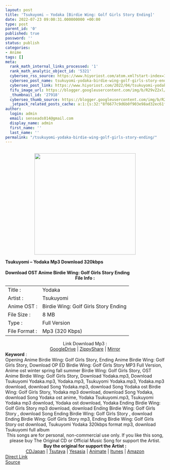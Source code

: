 ```yaml
---
layout: post
title: 'Tsukuyomi – Yodaka [Birdie Wing: Golf Girls Story Ending]'
date: 2022-07-23 09:00:31.000000000 +00:00
type: post
parent_id: '0'
published: true
password: ''
status: publish
categories:
- Anime
tags: []
meta:
  rank_math_internal_links_processed: '1'
  rank_math_analytic_object_id: '5321'
  cyberseo_rss_source: https://www.hiyoriost.com/atom.xml?start-index=1
  cyberseo_post_name: tsukuyomi-yodaka-birdie-wing-golf-girls-story-ending
  cyberseo_post_link: https://www.hiyoriost.com/2022/04/tsukuyomi-yodaka-birdie-wing-golf-girls.html
  fifu_image_url: https://blogger.googleusercontent.com/img/b/R29vZ2xl/AVvXsEjE9i1yDj-X5vpXExyO7MXvSSSseO4Nj5nof3W7GTguGX8R77o7Wr4QKO15zs0j3A4e8OTnFe5e2L__VwbGmLG7UnhCGMM_WwovY_UiO8CnsLlFPQigR6fxMGxGmxAnY3STMoYxhnROXVfVFERsn-yot-9oQPlhH3UxRsfHKIptY6NHjnAwXSeN7a3s/s320/cover%20%2848%29.jpg
  _thumbnail_id: '27918'
  cyberseo_thumb_source: https://blogger.googleusercontent.com/img/b/R29vZ2xl/AVvXsEjE9i1yDj-X5vpXExyO7MXvSSSseO4Nj5nof3W7GTguGX8R77o7Wr4QKO15zs0j3A4e8OTnFe5e2L__VwbGmLG7UnhCGMM_WwovY_UiO8CnsLlFPQigR6fxMGxGmxAnY3STMoYxhnROXVfVFERsn-yot-9oQPlhH3UxRsfHKIptY6NHjnAwXSeN7a3s/s320/cover%20%2848%29.jpg
  _jetpack_related_posts_cache: a:1:{s:32:"8f6677c9d6b0f903e98ad32ec61f8deb";a:2:{s:7:"expires";i:1658620975;s:7:"payload";a:3:{i:0;a:1:{s:2:"id";i:27945;}i:1;a:1:{s:2:"id";i:27723;}i:2;a:1:{s:2:"id";i:27108;}}}}
author:
  login: admin
  email: senseads014@gmail.com
  display_name: admin
  first_name: ''
  last_name: ''
permalink: "/tsukuyomi-yodaka-birdie-wing-golf-girls-story-ending/"
---
```

<div class="separator" style="clear: both;"><a href="https://blogger.googleusercontent.com/img/b/R29vZ2xl/AVvXsEjE9i1yDj-X5vpXExyO7MXvSSSseO4Nj5nof3W7GTguGX8R77o7Wr4QKO15zs0j3A4e8OTnFe5e2L__VwbGmLG7UnhCGMM_WwovY_UiO8CnsLlFPQigR6fxMGxGmxAnY3STMoYxhnROXVfVFERsn-yot-9oQPlhH3UxRsfHKIptY6NHjnAwXSeN7a3s/s1200/cover%20%2848%29.jpg" style="display: block; padding: 1em 0; text-align: center; "><img alt border="0" data-original-height="1200" data-original-width="1200" src="{{ site.baseurl }}/assets/2022/07/cover%20%2848%29.jpg" width="320" /></a></div>
<div class="judulpost">
<b>Tsukuyomi – Yodaka Mp3 Download 320kbps<br />
<br />
Download OST Anime Birdie Wing: Golf Girls Story Ending</b>
</div>
<div class="linkdownload" align="center"><b>File Info : </b></div>
<div class="info2" id="Info">
<table>
<tbody>
<tr>
<td class="tablex">Title :</td>
<td>Yodaka</td>
</tr>
<tr>
<td class="tablex">Artist :</td>
<td>Tsukuyomi</td>
</tr>
<tr>
<td class="tablex">Anime OST :</td>
<td>Birdie Wing: Golf Girls Story Ending</td>
</tr>
<tr>
<td class="tablex">File Size :</td>
<td>8 MB</td>
</tr>
<tr>
<td class="tablex">Type :</td>
<td>Full Version</td>
</tr>
<tr>
<td class="tablex">File Format :</td>
<td>Mp3 (320 Kbps)</td>
</tr>
</tbody>
</table>
</div>
<div style="text-align: center;">
<div class="smokeddl">
<div class="linkdownload">Link Download Mp3 : </div>
<div class="smokeurl">
<a href="https://drive.google.com/file/d/17JOlecsVpWu8enx_KFxxy7SGtP8DN9p6/view?usp=drivesdk" rel="nofollow noopener" target="_blank">GoogleDrive</a> | <a href="https://www20.zippyshare.com/v/ims19np8/file.html" rel="nofollow noopener" target="_blank">ZippyShare</a> | <a href="https://mir.cr/U3UO6REQ" rel="nofollow noopener" target="_blank">Mirror</a> </div>
</div>
</div>
<div class="keywordz"><b>Keyword</b> :
<div class="tagser">Opening Anime Birdie Wing: Golf Girls Story, Ending Anime Birdie Wing: Golf Girls Story, Download OP ED Birdie Wing: Golf Girls Story MP3 Full Version, Anime ost winter spring fall summer Birdie Wing: Golf Girls Story, OST Anime Birdie Wing: Golf Girls Story, Download Yodaka.mp3, Download Tsukuyomi Yodaka.mp3, Yodaka.mp3, Tsukuyomi Yodaka.mp3, Yodaka.mp3 download, download Song Yodaka.mp3, download Song Yodaka ost Birdie Wing: Golf Girls Story, Yodaka mp3 download, download Song Yodaka, download Song Yodaka ost anime, Yodaka Tsukuyomi.mp3, Tsukuyomi Yodaka mp3 download, Yodaka ost download, Yodaka Ending Birdie Wing: Golf Girls Story mp3 download, download Ending Birdie Wing: Golf Girls Story , download Song Ending Birdie Wing: Golf Girls Story , download Ending Birdie Wing: Golf Girls Story mp3, Ending Birdie Wing: Golf Girls Story ost download, Tsukuyomi Yodaka 320kbps format mp3, download Tsukuyomi full album</div>
</div>
<div class="buycd" align="center">This songs are for personal, non-commercial use only. If you like this song, please buy The Original CD or Official Music Song for support the Artist.</div>
<div class="buyat" align="center">
<span class="syclons0"><b>Buy the original for support the Artist : </b><br /> <a href="https://www.cdjapan.co.jp/" target="_blank" rel="noopener">CDJapan</a> | <a href="https://shop.tsutaya.co.jp/" target="_blank" rel="noopener">Tsutaya</a> | <a href="https://www.yesasia.com/" target="_blank" rel="noopener">Yesasia</a> | <a href="https://www.animate-onlineshop.jp/" target="_blank" rel="noopener">Animate</a> | <a href="https://www.apple.com/jp/itunes" target="_blank" rel="noopener">Itunes</a> | <a href="https://amazon.co.jp/" target="_blank" rel="noopener">Amazon</a></span></div>
<link rel="stylesheet" href="https://cdnjs.cloudflare.com/ajax/libs/font-awesome/4.7.0/css/font-awesome.min.css" />
<div class="divbtn"> <a href="https://handymansurrender.com/fihup8buzv?key=94550f7ce39444073321dde3b8782f97" class="btn"><i class="fa fa-download"></i> Direct Link</a> <br /><a href="https://www.hiyoriost.com/2022/04/tsukuyomi-yodaka-birdie-wing-golf-girls.html">Source</a> </div>
